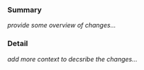 ### Summary
_provide some overview of changes..._
### Detail
_add more context to decsribe the changes..._
